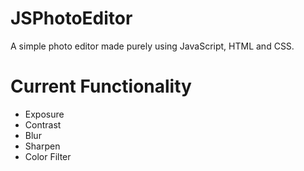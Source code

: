 # JSPhotoEditor
A simple photo editor made purely using JavaScript, HTML and CSS.

# Current Functionality
- Exposure
- Contrast
- Blur
- Sharpen
- Color Filter

